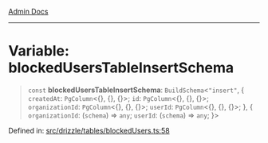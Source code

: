 [Admin Docs](/)

***

# Variable: blockedUsersTableInsertSchema

> `const` **blockedUsersTableInsertSchema**: `BuildSchema`\<`"insert"`, \{ `createdAt`: `PgColumn`\<\{\}, \{\}, \{\}\>; `id`: `PgColumn`\<\{\}, \{\}, \{\}\>; `organizationId`: `PgColumn`\<\{\}, \{\}, \{\}\>; `userId`: `PgColumn`\<\{\}, \{\}, \{\}\>; \}, \{ `organizationId`: (`schema`) => `any`; `userId`: (`schema`) => `any`; \}\>

Defined in: [src/drizzle/tables/blockedUsers.ts:58](https://github.com/PurnenduMIshra129th/talawa-api/blob/4d9be178e903c8bd2778a802379c92eee9a2afdf/src/drizzle/tables/blockedUsers.ts#L58)
